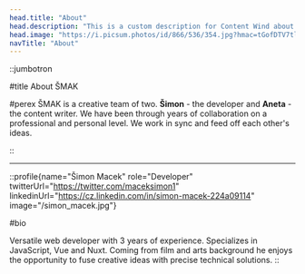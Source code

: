 ```yaml
---
head.title: "About"
head.description: "This is a custom description for Content Wind about page."
head.image: "https://i.picsum.photos/id/866/536/354.jpg?hmac=tGofDTV7tl2rprappPzKFiZ9vDh5MKj39oa2D--gqhA"
navTitle: "About"
---
```


::jumbotron

#title
About ŠMAK

#perex
ŠMAK is a creative team of two. **Šimon** - the developer and **Aneta** - the content writer. We have been through years of collaboration on a professional and personal level. We work in sync and feed off each other's ideas.

::

---

::profile{name="Šimon Macek" role="Developer" twitterUrl="https://twitter.com/maceksimon1" linkedinUrl="https://cz.linkedin.com/in/simon-macek-224a09114" image="/simon_macek.jpg"}

#bio

Versatile web developer with 3 years of experience. Specializes in JavaScript, Vue and Nuxt.
Coming from film and arts background he enjoys the opportunity to fuse creative ideas with precise technical solutions.
::
